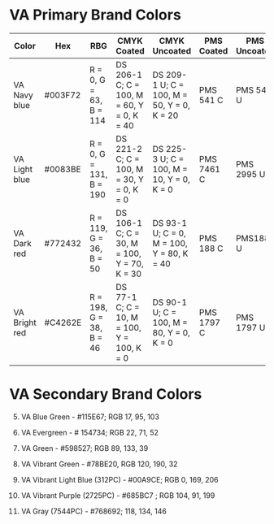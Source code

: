 
# VA Primary Brand Colors
Color | Hex | RBG | CMYK Coated | CMYK Uncoated | PMS Coated | PMS Uncoated
--- | --- | --- | --- | --- | --- | ---
VA Navy blue | #003F72 | R = 0, G = 63, B = 114 | DS 206-1 C; C = 100, M = 60, Y = 0, K = 40 | DS 209-1 U; C = 100, M = 50, Y = 0, K = 20 | PMS 541 C | PMS 541 U
VA Light blue | #0083BE | R = 0, G = 131, B = 190 | DS 221-2 C; C = 100, M = 30, Y = 0, K = 0 | DS 225-3 U; C = 100, M = 10, Y = 0, K = 0 | PMS 7461 C | PMS 2995 U
VA Dark red | #772432| R = 119, G = 36, B = 50 | DS 106-1 C; C = 30, M = 100, Y = 70, K = 30 | DS 93-1 U; C = 0, M = 100, Y = 80, K = 40 | PMS 188 C | PMS188 U
VA Bright red | #C4262E| R = 198, G = 38, B = 46 | DS 77-1 C; C = 10, M = 100, Y = 100, K = 0 | DS 90-1 U; C = 100, M = 80, Y = 0, K = 0 | PMS 1797 C | PMS 1797 U

# VA Secondary Brand Colors
5.	VA Blue Green - #115E67; RGB 17, 95, 103
6.	VA Evergreen - # 154734; RGB 22, 71, 52
7.	VA Green - #598527; RGB 89, 133, 39

8.	VA Vibrant Green - #78BE20, RGB 120, 190, 32
9.	VA Vibrant Light Blue (312PC) - #00A9CE; RGB 0, 169, 206 
10.	VA Vibrant Purple (2725PC) - #685BC7 ; RGB 104, 91, 199
11.	VA Gray (7544PC) - #768692;  118, 134, 146


